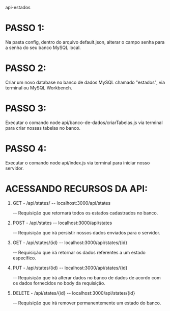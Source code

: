 api-estados

# PASSO 1: 
Na pasta config, dentro do arquivo default.json, alterar o campo senha para a senha do seu banco MySQL local.

# PASSO 2: 
Criar um novo database no banco de dados MySQL chamado "estados", via terminal ou MySQL Workbench.

# PASSO 3: 
Executar o comando node api/banco-de-dados/criarTabelas.js via terminal para criar nossas tabelas no banco.

# PASSO 4: 
Executar o comando node api/index.js via terminal para iniciar nosso servidor.


# ACESSANDO RECURSOS DA API:
  1. GET - /api/states/ -- localhost:3000/api/states
    
     -- Requisição que retornará todos os estados cadastrados no banco.

  2. POST - /api/states -- localhost:3000/api/states

     -- Requisição que irá persistir nossos dados enviados para o servidor.

  3. GET - /api/states/{id} -- localhost:3000/api/states/{id}
  
     -- Requisição que irá retornar os dados referentes a um estado específico.

  4. PUT - /api/states/{id} -- localhost:3000/api/states/{id}

     -- Requisição que irá alterar dados no banco de dados de acordo com os dados fornecidos no body da requisição.

  5. DELETE - /api/states/{id} -- localhost:3000/api/states/{id}

     -- Requisição que irá remover permanentemente um estado do banco.

